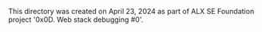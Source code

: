 This directory was created on April 23, 2024 as part of ALX SE Foundation
project '0x0D. Web stack debugging #0'.
